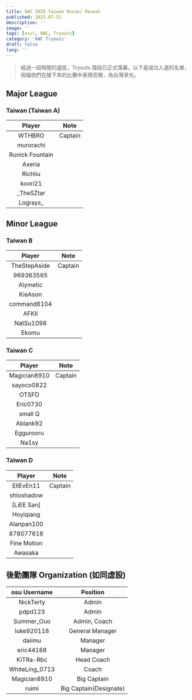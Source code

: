```yaml
---
title: 6WC 2025 Taiwan Roster Reveal
published: 2025-07-31
description: ''
image: ''
tags: [osu!, 6WC, Tryouts]
category: '6WC Tryouts'
draft: false 
lang: ''
---
```

> 經過一段時間的選拔，Tryouts 階段已正式落幕。以下是成功入選的名單，祝福他們在接下來的比賽中表現亮眼，為台灣爭光。

## Major League
### Taiwan (Taiwan A)

|     Player      |  Note   |
|:---------------:|:-------:|
|     WTHBRO      | Captain |
|    murorachi    |         |
| Runick Fountain |         |
|     Axeria      |         |
|     Richliu     |         |
|     koori21     |         |
|    _TheSZtar    |         |
|    Lograys_     |         |

## Minor League
### Taiwan B
|    Player    |  Note   |
|:------------:|:-------:|
| TheStepAside | Captain |
|  969363565   |         |
|   Alymetic   |         |
|   KieAson    |         |
| command6104  |         |
|    AFKII     |         |
|  NatSu1098   |         |
|    Ekomu     |         |

### Taiwan C
|    Player    |  Note   |
|:------------:|:-------:|
| Magician8910 | Captain |
|  sayoco0822  |         |
|    OTSFD     |         |
|   Eric0730   |         |
|   small Q    |         |
|   Ablank92   |         |
|  Eggurooru   |         |
|    Na1sy     |         |

### Taiwan D
|   Player    |  Note   |
|:-----------:|:-------:|
|  EllEvEn11  | Captain |
| shioshadow  |         |
| [LiEE San]  |         |
|  Hoyiqiang  |         |
| Alanpan100  |         |
|  878077616  |         |
| Fine Motion |         |
|   Awasaka   |         |

## 後勤團隊 Organization (如同虛設)

|  osu Username  |        Position        |
|:--------------:|:----------------------:|
|   NickTerty    |         Admin          |
|    pdpd123     |         Admin          |
|   Summer_Ouo   |      Admin, Coach      |
|   luke920118   |    General Manager     |
|     daiimu     |        Manager         |
|   eric44168    |        Manager         |
|   KiTRa-Rbc    |       Head Coach       |
| WhiteLing_0713 |         Coach          |
|  Magician8910  |      Big Captain       |
|     ruimi      | Big Captain(Designate) |